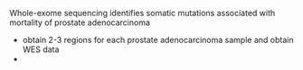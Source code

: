 Whole-exome sequencing identifies somatic mutations associated with mortality of prostate adenocarcinoma
* obtain 2-3 regions for each prostate adenocarcinoma sample and obtain WES data
* 

